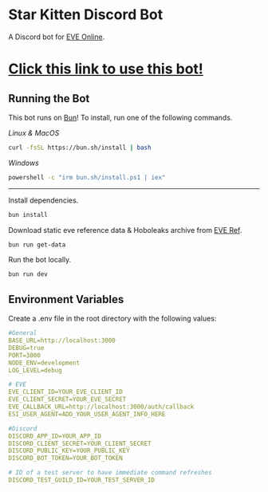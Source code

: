 # Star Kitten Discord Bot

A Discord bot for [EVE Online](https://www.eveonline.com/).

# [Click this link to use this bot!](https://discord.com/oauth2/authorize?client_id=1288711114388930601)

## Running the Bot

This bot runs on [Bun](https://bun.sh/)! To install, run one of the following commands.

_Linux & MacOS_

```bash
curl -fsSL https://bun.sh/install | bash
```

_Windows_

```bash
powershell -c "irm bun.sh/install.ps1 | iex"
```

---

Install dependencies.

```bash
bun install
```

Download static eve reference data & Hoboleaks archive from [EVE Ref](https://everef.net/).

```bash
bun run get-data
```

Run the bot locally.

```bash
bun run dev
```

## Environment Variables

Create a .env file in the root directory with the following values:

```yaml
#General
BASE_URL=http://localhost:3000
DEBUG=true
PORT=3000
NODE_ENV=development
LOG_LEVEL=debug

# EVE
EVE_CLIENT_ID=YOUR_EVE_CLIENT_ID
EVE_CLIENT_SECRET=YOUR_EVE_SECRET
EVE_CALLBACK_URL=http://localhost:3000/auth/callback
ESI_USER_AGENT=ADD_YOUR_USER_AGENT_INFO_HERE

#Discord
DISCORD_APP_ID=YOUR_APP_ID
DISCORD_CLIENT_SECRET=YOUR_CLIENT_SECRET
DISCORD_PUBLIC_KEY=YOUR_PUBLIC_KEY
DISCORD_BOT_TOKEN=YOUR_BOT_TOKEN

# ID of a test server to have immediate command refreshes
DISCORD_TEST_GUILD_ID=YOUR_TEST_SERVER_ID


```
